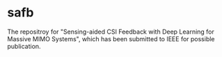 # safb
The repositroy for "Sensing-aided CSI Feedback with Deep Learning for Massive MIMO Systems", which has been submitted to IEEE for possible publication.
